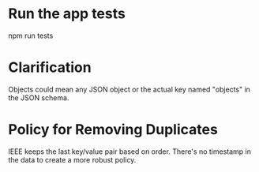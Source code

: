 # Run the app tests

npm run tests
# Clarification

Objects could mean any JSON object or the actual key named "objects" in the JSON schema.

# Policy for Removing Duplicates

IEEE keeps the last key/value pair based on order. There's no timestamp in the data to create a more robust policy.

